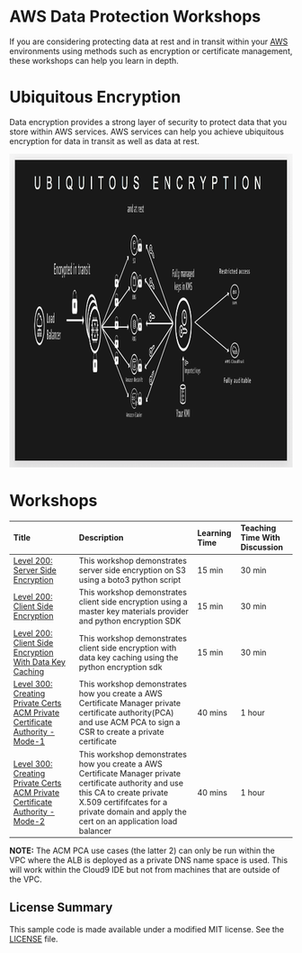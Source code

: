 # AWS Data Protection Workshops

If you are considering protecting data at rest and in transit within your [AWS](https://aws.amazon.com/) environments using methods such as encryption or certificate management, these workshops can help you learn in depth.

# Ubiquitous Encryption 

Data encryption provides a strong layer of security to protect data that you store within AWS services. AWS services can help you achieve ubiquitous encryption 
for data in transit as well as data at rest.

<a><img src="images/ubiquitous-encryption.png" width="989" height="557"></a>

# Workshops

| Title | Description | Learning Time | Teaching Time With Discussion | 
| :------- | :---------- | :-- | :-- |
| [Level 200: Server Side Encryption](usecase-1/)  | This workshop demonstrates server side encryption on S3 using a boto3 python script | 15 min | 30 min |
| [Level 200: Client Side Encryption](usecase-2/)  | This workshop demonstrates client side encryption using a master key materials provider and python encryption SDK | 15 min | 30 min |
| [Level 200: Client Side Encryption With Data Key Caching](usecase-3/)  | This workshop demonstrates client side encryption with data key caching using the python encryption sdk | 15 min | 30 min |
| [Level 300: Creating Private Certs ACM Private Certificate Authority - Mode-1 ](usecase-4/)  | This workshop demonstrates how you create a AWS Certificate Manager private certificate authority(PCA) and use ACM PCA to sign a CSR to create a private certificate | 40 mins | 1 hour |
| [Level 300: Creating Private Certs ACM Private Certificate Authority - Mode-2 ](usecase-5/)  | This workshop demonstrates how you create a AWS Certificate Manager private certificate authority and use this CA to create private X.509 certififcates for a private domain and apply the cert on an application load balancer | 40 mins | 1 hour |

**NOTE:** The ACM PCA use cases (the latter 2) can only be run within the VPC where the ALB is deployed as a private DNS name space is used. This will work within the Cloud9 IDE but not from machines that are outside of the VPC. 

## License Summary

This sample code is made available under a modified MIT license. See the [LICENSE](LICENSE) file.


